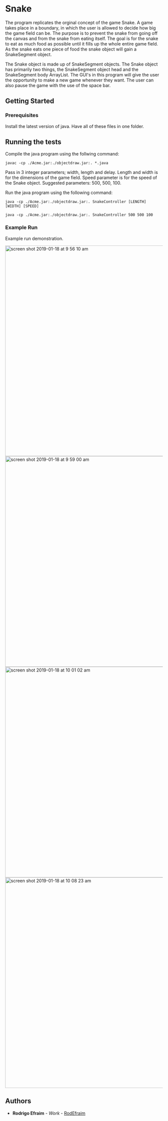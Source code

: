 # Snake
The program replicates the orginal concept of the game Snake. A game takes place in a boundary, in which the user is allowed to decide how big the game field can be. The purpose is to prevent the snake from going off the canvas and from the snake from eating itself. The goal is for the snake to eat as much food as possible until it fills up the whole entire game field. As the snake eats one piece of food the snake object will gain a SnakeSegment object. 

The Snake object is made up of SnakeSegment objects. The Snake object has primarily two things, the SnakeSegment object head and the SnakeSegment body ArrayList. The GUI's in this program will give the user the opportunity to make a new game whenever they want. The user can also pause the game with the use of the space bar. 

## Getting Started

### Prerequisites

Install the latest version of java. Have all of these files in one folder.

## Running the tests

Compile the java program using the follwing command:

```
javac -cp ./Acme.jar:./objectdraw.jar:. *.java
```

Pass in 3 integer parameters; width, length and delay. Length and width is for the dimensions of the game field. Speed parameter is for the speed of the Snake object. Suggested parameters: 500, 500, 100.

Run the java program using the following command:

```
java -cp ./Acme.jar:./objectdraw.jar:. SnakeController [LENGTH] [WIDTH] [SPEED]

java -cp ./Acme.jar:./objectdraw.jar:. SnakeController 500 500 100
```

### Example Run

Example run demonstration.

<img width="674" alt="screen shot 2019-01-18 at 9 56 10 am" src="https://user-images.githubusercontent.com/32502126/51405426-27edd900-1b0b-11e9-8672-919a42181f0f.png">

<img width="674" alt="screen shot 2019-01-18 at 9 59 00 am" src="https://user-images.githubusercontent.com/32502126/51405434-2f14e700-1b0b-11e9-9ed4-0e09341c7d3c.png">

<img width="674" alt="screen shot 2019-01-18 at 10 01 02 am" src="https://user-images.githubusercontent.com/32502126/51405441-33410480-1b0b-11e9-8b49-82b24ff87775.png">

<img width="674" alt="screen shot 2019-01-18 at 10 08 23 am" src="https://user-images.githubusercontent.com/32502126/51405448-376d2200-1b0b-11e9-84d4-477008edf3af.png">

## Authors

* **Rodrigo Efraim** - *Work* - [RodEfraim](https://github.com/RodEfraim)
